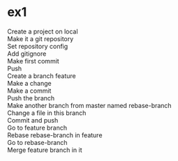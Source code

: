 # ex1
Create a project on local<br />
Make it a git repository<br />
Set repository config<br />
Add gitignore<br />
Make first commit<br />
Push<br />
Create a branch feature<br />
Make a change<br />
Make a commit<br />
Push the branch<br />
Make another branch from master named rebase-branch<br />
Change a file in this branch<br />
Commit and push <br />
Go to feature branch<br />
Rebase rebase-branch in feature<br />
Go to rebase-branch <br />
Merge feature branch in it <br />
